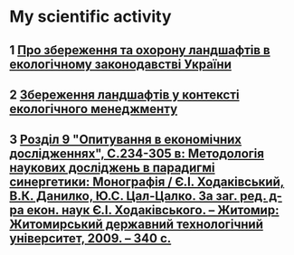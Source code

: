 # My scientific activity

## 1 [Про збереження та охорону ландшафтів в екологічному законодавстві України](./article-1.pdf)

## 2 [Збереження ландшафтів у контексті екологічного менеджменту](./article-2.pdf)

## 3 [Розділ 9 "Опитування в економічних дослідженнях", С.234-305 в: Методологія наукових досліджень в парадигмі синергетики: Монографія / Є.І. Ходаківський, В.К. Данилко, Ю.С. Цал-Цалко. За заг. ред. д-ра екон. наук Є.І. Ходаківського. – Житомир: Житомирський державний технологічний університет, 2009. – 340 с.](./monograph-chapter-9.pdf)
